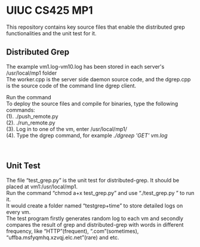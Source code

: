 # UIUC CS425 MP1 
This repository contains key source files that enable the distributed grep functionalities and the unit test for it.

Distributed Grep 
--------
The example vm1.log-vm10.log has been stored in each server's /usr/local/mp1 folder  
The worker.cpp is the server side daemon source code, and the dgrep.cpp is the source code of the command line dgrep client.


Run the command  
To deploy the source files and compile for binaries, type the following commands:  
(1). ./push_remote.py  
(2). ./run_remote.py  
(3). Log in to one of the vm, enter /usr/local/mp1/  
(4). Type the dgrep command, for example _./dgreep 'GET' vm.log_  

  
     
     
Unit Test   
-------
The file “test_grep.py” is the unit test for distributed-grep. It should be placed at vm1:/usr/local/mp1.  
Run the command “chmod a+x test_grep.py” and use “./test_grep.py ” to run it.  
It would create a folder named “testgrep+time” to store detailed logs on every vm.  
The test program firstly generates random log to each vm and secondly compares the result of grep and distributed-grep with words in different frequency, like “HTTP”(frequent), “.com”(sometimes), “uffba.msfyqmhq.xzvqj.elc.net”(rare) and etc. 

